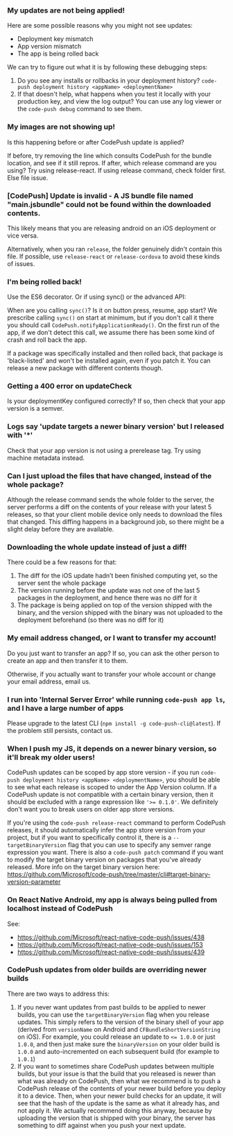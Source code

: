 

### My updates are not being applied!

Here are some possible reasons why you might not see updates:

* Deployment key mismatch
* App version mismatch
* The app is being rolled back

We can try to figure out what it is by following these debugging steps:

1. Do you see any installs or rollbacks in your deployment history? `code-push deployment history <appName> <deploymentName>`
2. If that doesn't help, what happens when you test it locally with your production key, and view the log output? You can use any log viewer or the `code-push debug` command to see them.

### My images are not showing up!

Is this happening before or after CodePush update is applied?

If before, try removing the line which consults CodePush for the bundle location, and see if it still repros.
If after, which release command are you using? Try using release-react. If using release command, check folder first.
Else file issue.

### [CodePush] Update is invalid - A JS bundle file named "main.jsbundle" could not be found within the downloaded contents.

This likely means that you are releasing android on an iOS deployment or vice versa.

Alternatively, when you ran `release`, the folder genuinely didn't contain this file. If possible, use `release-react` or `release-cordova` to avoid these kinds of issues.

### I'm being rolled back!

Use the ES6 decorator. Or if using sync() or the advanced API:

When are you calling `sync()`? Is it on button press, resume, app start? We prescribe calling `sync()` on start at minimum, but if you don't call it there you should call `CodePush.notifyApplicationReady()`. On the first run of the app, if we don't detect this call, we assume there has been some kind of crash and roll back the app.

If a package was specifically installed and then rolled back, that package is 'black-listed' and won't be installed again, even if you patch it. You can release a new package with different contents though.

### Getting a 400 error on updateCheck

Is your deploymentKey configured correctly? If so, then check that your app version is a semver.

### Logs say 'update targets a newer binary version' but I released with '*'

Check that your app version is not using a prerelease tag. Try using machine metadata instead.

### Can I just upload the files that have changed, instead of the whole package?

Although the release command sends the whole folder to the server, the server performs a diff on the contents of your release with your latest 5 releases, so that your client mobile device only needs to download the files that changed. This diffing happens in a background job, so there might be a slight delay before they are available.

### Downloading the whole update instead of just a diff!

There could be a few reasons for that:

1.	The diff for the iOS update hadn’t been finished computing yet, so the server sent the whole package
2.	The version running before the update was not one of the last 5 packages in the deployment, and hence there was no diff for it
3.	The package is being applied on top of the version shipped with the binary, and the version shipped with the binary was not uploaded to the deployment beforehand (so there was no diff for it)

### My email address changed, or I want to transfer my account!

Do you just want to transfer an app? If so, you can ask the other person to create an app and then transfer it to them.

Otherwise, if you actually want to transfer your whole account or change your email address, email us.

### I run into 'Internal Server Error' while running `code-push app ls`, and I have a large number of apps

Please upgrade to the latest CLI (`npm install -g code-push-cli@latest`). If the problem still persists, contact us.

### When I push my JS, it depends on a newer binary version, so it'll break my older users!

CodePush updates can be scoped by app store version - if you run `code-push deployment history <appName> <deploymentName>`, you should be able to see what each release is scoped to under the App Version column. If a CodePush update is not compatible with a certain binary version, then it should be excluded with a range expression like `'>= 0.1.0'`. We definitely don't want you to break users on older app store versions.

If you're using the `code-push release-react` command to perform CodePush releases, it should automatically infer the app store version from your project, but if you want to specifically control it, there is a `--targetBinaryVersion` flag that you can use to specify any semver range expression you want. There is also a `code-push patch` command if you want to modify the target binary version on packages that you've already released. More info on the target binary version here: https://github.com/Microsoft/code-push/tree/master/cli#target-binary-version-parameter

### On React Native Android, my app is always being pulled from localhost instead of CodePush

See:

* https://github.com/Microsoft/react-native-code-push/issues/438
* https://github.com/Microsoft/react-native-code-push/issues/153
* https://github.com/Microsoft/react-native-code-push/issues/439

### CodePush updates from older builds are overriding newer builds

There are two ways to address this:

1. If you never want updates from past builds to be applied to newer builds, you can use the `targetBinaryVersion` flag when you release updates. This simply refers to the version of the binary shell of your app (derived from `versionName` on Android and `CFBundleShortVersionString` on iOS). For example, you could release an update to `<= 1.0.0` or just `1.0.0`, and then just make sure the `binaryVersion` on your older build is `1.0.0` and auto-incremented on each subsequent build (for example to `1.0.1`)
2. If you want to sometimes share CodePush updates between multiple builds, but your issue is that the build that you released is newer than what was already on CodePush, then what we recommend is to push a CodePush release of the contents of your newer build before you deploy it to a device. Then, when your newer build checks for an update, it will see that the hash of the update is the same as what it already has, and not apply it. We actually recommend doing this anyway, because by uploading the version that is shipped with your binary, the server has something to diff against when you push your next update.

